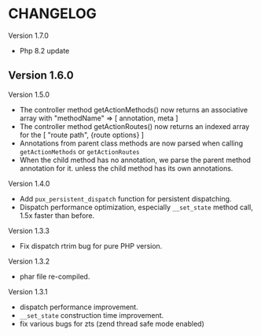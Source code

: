 CHANGELOG
==================
Version 1.7.0
- Php 8.2 update

Version 1.6.0
-

Version 1.5.0

- The controller method getActionMethods() now returns an associative array with "methodName" => [ annotation, meta ]
- The controller method getActionRoutes()  now returns an indexed array for the [ "route path", {route options} ]
- Annotations from parent class methods are now parsed when calling `getActionMethods` or `getActionRoutes`
- When the child method has no annotation, we parse the parent method
  annotation for it. unless the child method has its own annotations.

Version 1.4.0

- Add `pux_persistent_dispatch` function for persistent dispatching.
- Dispatch performance optimization, especially `__set_state` method call, 1.5x faster than before.

Version 1.3.3

- Fix dispatch rtrim bug for pure PHP version.

Version 1.3.2

- phar file re-compiled.

Version 1.3.1

- dispatch performance improvement.
- `__set_state` construction time improvement.
- fix various bugs for zts (zend thread safe mode enabled)
